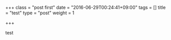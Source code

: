 +++
class = "post first"
date = "2016-06-29T00:24:41+09:00"
tags = []
title = "test"
type = "post"
weight = 1

+++

test
